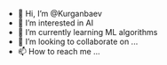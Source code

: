 - 👋 Hi, I’m @Kurganbaev
- 👀 I’m interested in AI
- 🌱 I’m currently learning ML algorithms
- 💞️ I’m looking to collaborate on ...
- 📫 How to reach me ...

<!---
Kurganbaev/Kurganbaev is a ✨ special ✨ repository because its `README.md` (this file) appears on your GitHub profile.
You can click the Preview link to take a look at your changes.
--->
